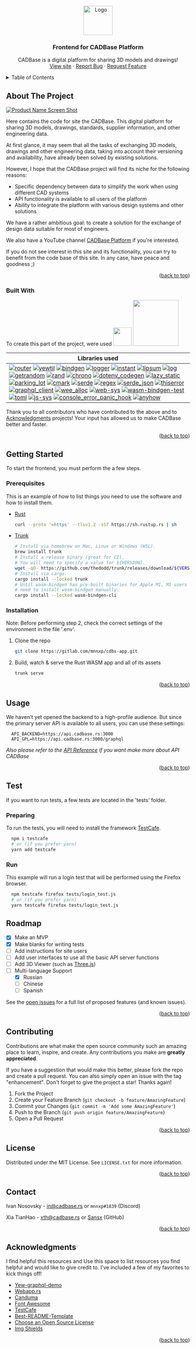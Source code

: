 <!-- PROJECT LOGO -->
<br />
<div align="center">
  <a href="https://gitlab.com/mnnxp/cdbs-app">
    <img src="data/logo_min.svg" alt="Logo" width="80">
  </a>

  <h3 align="center">Frontend for CADBase Platform</h3>

  <p align="center">
    CADBase is a digital platform for sharing 3D models and drawings!
    <br />
    <a href="https://gitlab.com/mnnxp/cdbs-app">View site</a>
    ·
    <a href="https://gitlab.com/mnnxp/cdbs-app/issues">Report Bug</a>
    ·
    <a href="https://gitlab.com/mnnxp/cdbs-app/issues">Request Feature</a>
  </p>
</div>



<!-- TABLE OF CONTENTS -->
<details>
  <summary>Table of Contents</summary>
  <ol>
    <li>
      <a href="#about-the-project">About The Project</a>
      <ul>
        <li><a href="#built-with">Built With</a></li>
      </ul>
    </li>
    <li>
      <a href="#getting-started">Getting Started</a>
      <ul>
        <li><a href="#prerequisites">Prerequisites</a></li>
        <li><a href="#installation">Installation</a></li>
      </ul>
    </li>
    <li><a href="#usage">Usage</a></li>
    <li>
      <a href="#test">Test</a>
      <ul>
        <li><a href="#preparing">Preparing</a></li>
        <li><a href="#run">Run</a></li>
      </ul>
    </li>
    <li><a href="#roadmap">Roadmap</a></li>
    <li><a href="#contributing">Contributing</a></li>
    <li><a href="#license">License</a></li>
    <li><a href="#contact">Contact</a></li>
    <li><a href="#acknowledgments">Acknowledgments</a></li>
  </ol>
</details>



<!-- ABOUT THE PROJECT -->
## About The Project

[![Product Name Screen Shot][product-screenshot]](https://cadbase.rs)

Here contains the code for site the CADBase. This digital platform for sharing 3D models, drawings, standards, supplier information, and other engineering data.

At first glance, it may seem that all the tasks of exchanging 3D models, drawings and other engineering data, taking into account their versioning and availability, have already been solved by existing solutions.

However, I hope that the CADBase project will find its niche for the following reasons: 
* Specific dependency between data to simplify the work when using different CAD systems
* API functionality is available to all users of the platform 
* Ability to integrate the platform with various design systems and other solutions

We have a rather ambitious goal: to create a solution for the exchange of design data suitable for most of engineers.

We also have a YouTube channel <a href="https://www.youtube.com/channel/UC-dHiTHBGV88ScxFKSC3srw">CADBase Platform</a> if you're interested.

If you do not see interest in this site and its functionality, you can try to benefit from the code base of this site. In any case, have peace and goodness ;)

<p align="right">(<a href="#readme-top">back to top</a>)</p>



### Built With

To create this part of the project, were used
<a href="https://yew.rs"><img src="https://yew.rs/img/logo.svg" width="50"/></a>  <a href="https://bulma.io"><img src="https://bulma.io/images/bulma-logo.png" width="125"/></a>

| Libraries used |
| ------------- |
| [![router][router]][router-url] [![yewtil][yewtil]][yewtil-url] [![bindgen][bindgen]][bindgen-url] [![logger][logger]][logger-url] [![instant][instant]][instant-url] [![lipsum][lipsum]][lipsum-url] [![log][log]][log-url] [![getrandom][getrandom]][getrandom-url] [![rand][rand]][rand-url] [![chrono][chrono]][chrono-url] [![dotenv_codegen][dotenv_codegen]][dotenv_codegen-url] [![lazy_static][lazy_static]][lazy_static-url] [![parking_lot][parking_lot]][parking_lot-url] [![cmark][cmark]][cmark-url] [![serde][serde]][serde-url] [![regex][regex]][regex-url] [![serde_json][serde_json]][serde_json-url] [![thiserror][thiserror]][thiserror-url] [![graphql_client][graphql_client]][graphql_client-url] [![wee_alloc][wee_alloc]][wee_alloc-url] [![web-sys][web-sys]][web-sys-url] [![wasm-bindgen-test][wasm-bindgen-test]][wasm-bindgen-test-url] [![toml][toml]][toml-url] [![js-sys][js-sys]][js-sys-url] [![console_error_panic_hook][console_error_panic_hook]][console_error_panic_hook-url] [![anyhow][anyhow]][anyhow-url] |


Thank you to all contributors who have contributed to the above and to <a href="#acknowledgments">Acknowledgments</a> projects! Your input has allowed us to make CADBase better and faster.

<p align="right">(<a href="#readme-top">back to top</a>)</p>



<!-- GETTING STARTED -->
## Getting Started

To start the frontend, you must perform the a few steps.

### Prerequisites

This is an example of how to list things you need to use the software and how to install them.
* [Rust](https://www.rust-lang.org/learn/get-started)

  ```sh
  curl --proto '=https' --tlsv1.2 -sSf https://sh.rustup.rs | sh
  ```
* [Trunk](https://trunkrs.dev/)

  ```sh
  # Install via homebrew on Mac, Linux or Windows (WSL).
  brew install trunk
  # Install a release binary (great for CI).
  # You will need to specify a value for ${VERSION}.
  wget -qO- https://github.com/thedodd/trunk/releases/download/${VERSION}/trunk-x86_64-unknown-linux-gnu.tar.gz | tar -xzf-
  # Install via cargo.
  cargo install --locked trunk
  # Until wasm-bindgen has pre-built binaries for Apple M1, M1 users will
  # need to install wasm-bindgen manually.
  cargo install --locked wasm-bindgen-cli
  ```

### Installation

Note: Before performing step 2, check the correct settings of the environment in the file '.env'.

1. Clone the repo
   ```sh
   git clone https://gitlab.com/mnnxp/cdbs-app.git
   ```
2. Build, watch & serve the Rust WASM app and all of its assets
   ```sh
   trunk serve
   ```

<p align="right">(<a href="#readme-top">back to top</a>)</p>



<!-- USAGE EXAMPLES -->
## Usage

We haven't yet opened the backend to a high-profile audience. But since the primary server API is available to all users, you can use these settings:

```
  API_BACKEND=https://api.cadbase.rs:3000
  API_GPL=https://api.cadbase.rs:3000/graphql
```

_Also please refer to the [API Reference](https://doc.cadbase.rs) if you want make more about API CADBase_

<p align="right">(<a href="#readme-top">back to top</a>)</p>


<!-- RUN TESTS -->
## Test

If you want to run tests, a few tests are located in the 'tests' folder.

### Preparing

To run the tests, you will need to install the framework [TestCafe](https://testcafe.io/documentation).

```sh
  npm i testcafe
  # or (if you prefer yarn)
  yarn add testcafe
```

### Run

This example will run a login test that will be performed using the Firefox browser.

```sh
  npm testcafe firefox tests/login_test.js
  # or (if you prefer yarn)
  yarn testcafe firefox tests/login_test.js
```


<!-- ROADMAP -->
## Roadmap

- [x] Make an MVP
- [x] Make blanks for writing tests
- [ ] Add instructions for site users
- [ ] Add user interfaces to use all the basic API server functions
- [ ] Add 3D Viewer (such as [Three.js](https://github.com/mrdoob/three.js))
- [ ] Multi-language Support
    - [x] Russian
    - [ ] Chinese
    - [ ] Spanish

See the [open issues](https://gitlab.com/mnnxp/cdbs-app/issues) for a full list of proposed features (and known issues).

<p align="right">(<a href="#readme-top">back to top</a>)</p>



<!-- CONTRIBUTING -->
## Contributing

Contributions are what make the open source community such an amazing place to learn, inspire, and create. Any contributions you make are **greatly appreciated**.

If you have a suggestion that would make this better, please fork the repo and create a pull request. You can also simply open an issue with the tag "enhancement".
Don't forget to give the project a star! Thanks again!

1. Fork the Project
2. Create your Feature Branch (`git checkout -b feature/AmazingFeature`)
3. Commit your Changes (`git commit -m 'Add some AmazingFeature'`)
4. Push to the Branch (`git push origin feature/AmazingFeature`)
5. Open a Pull Request

<p align="right">(<a href="#readme-top">back to top</a>)</p>



<!-- LICENSE -->
## License

Distributed under the MIT License. See `LICENSE.txt` for more information.

<p align="right">(<a href="#readme-top">back to top</a>)</p>



<!-- CONTACT -->
## Contact

Ivan Nosovsky - in@cadbase.rs or `mnnxp#1839` (Discord)

Xia TianHao - xth@cadbase.rs or [Sansx](https://github.com/sansx) (GitHub)

<p align="right">(<a href="#readme-top">back to top</a>)</p>



<!-- ACKNOWLEDGMENTS -->
## Acknowledgments

I find helpful this resources and 
Use this space to list resources you find helpful and would like to give credit to. I've included a few of my favorites to kick things off!

* [Yew-graphql-demo](https://github.com/sansx/yew-graphql-demo)
* [Webapp.rs](https://github.com/saschagrunert/webapp.rs)
* [Canduma](https://github.com/clifinger/canduma)
* [Font Awesome](https://fontawesome.com)
* [TestCafe](https://testcafe.io)
* [Best-README-Template](https://github.com/othneildrew/Best-README-Template)
* [Choose an Open Source License](https://choosealicense.com)
* [Img Shields](https://shields.io)

<p align="right">(<a href="#readme-top">back to top</a>)</p>



<!-- MARKDOWN LINKS & IMAGES -->
<!-- https://www.markdownguide.org/basic-syntax/#reference-style-links -->
[product-screenshot]: data/1440_Main_default.png
[router]: https://img.shields.io/badge/router-blue
[router-url]: https://docs.rs/yew-router
[yewtil]: https://img.shields.io/badge/yewtil-blue
[yewtil-url]: https://docs.rs/yewtil
[bindgen]: https://img.shields.io/badge/bindgen-blue
[bindgen-url]: https://docs.rs/wasm-bindgen
[logger]: https://img.shields.io/badge/logger-blue
[logger-url]: https://docs.rs/wasm-logger
[instant]: https://img.shields.io/badge/instant-blue
[instant-url]: https://docs.rs/instant
[lipsum]: https://img.shields.io/badge/lipsum-blue
[lipsum-url]: https://docs.rs/lipsum
[log]: https://img.shields.io/badge/log-blue
[log-url]: https://docs.rs/log
[getrandom]: https://img.shields.io/badge/getrandom-blue
[getrandom-url]: https://docs.serde.rs/getrandom
[rand]: https://img.shields.io/badge/rand-blue
[rand-url]: https://github.com/bryant/rand
[chrono]: https://img.shields.io/badge/chrono-blue
[chrono-url]: https://docs.rs/chrono
[dotenv_codegen]: https://img.shields.io/badge/dotenv_codegen-blue
[dotenv_codegen-url]: https://github.com/dtolnay/dotenv_codegen
[lazy_static]: https://img.shields.io/badge/lazy_static-blue
[lazy_static-url]: https://github.com/dtolnay/lazy_static
[parking_lot]: https://img.shields.io/badge/parking_lot-blue
[parking_lot-url]: https://docs.rs/parking_lot
[cmark]: https://img.shields.io/badge/cmark-blue
[cmark-url]: https://docs.rs/pulldown-cmark
[serde]: https://img.shields.io/badge/serde-blue
[serde-url]: https://docs.rs/serde
[regex]: https://img.shields.io/badge/regex-blue
[regex-url]: https://docs.rs/regex
[serde_json]: https://img.shields.io/badge/serde_json-blue
[serde_json-url]: https://docs.rs/serde_json
[thiserror]: https://img.shields.io/badge/thiserror-blue
[thiserror-url]: https://docs.rs/thiserror
[graphql_client]: https://img.shields.io/badge/graphql_client-blue
[graphql_client-url]: https://docs.rs/graphql_client
[wee_alloc]: https://img.shields.io/badge/wee_alloc-blue
[wee_alloc-url]: https://docs.rs/wee_alloc
[web-sys]: https://img.shields.io/badge/web_sys-blue
[web-sys-url]: https://docs.rs/web-sys
[wasm-bindgen-test]: https://img.shields.io/badge/wasm_bindgen_test-blue
[wasm-bindgen-test-url]: https://docs.rs/wasm-bindgen-test
[toml]: https://img.shields.io/badge/toml-blue
[toml-url]: https://docs.rs/toml
[js-sys]: https://img.shields.io/badge/js_sys-blue
[js-sys-url]: https://docs.rs/js-sys
[console_error_panic_hook]: https://img.shields.io/badge/console_error_panic_hook-blue
[console_error_panic_hook-url]: https://docs.rs/console_error_panic_hook
[anyhow]: https://img.shields.io/badge/anyhow-blue
[anyhow-url]: https://docs.rs/anyhow
